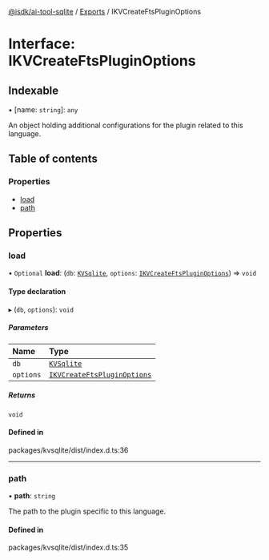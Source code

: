 [@isdk/ai-tool-sqlite](../README.md) / [Exports](../modules.md) / IKVCreateFtsPluginOptions

# Interface: IKVCreateFtsPluginOptions

## Indexable

▪ [name: `string`]: `any`

An object holding additional configurations for the plugin related to this language.

## Table of contents

### Properties

- [load](IKVCreateFtsPluginOptions.md#load)
- [path](IKVCreateFtsPluginOptions.md#path)

## Properties

### load

• `Optional` **load**: (`db`: [`KVSqlite`](../classes/KVSqlite.md), `options`: [`IKVCreateFtsPluginOptions`](IKVCreateFtsPluginOptions.md)) => `void`

#### Type declaration

▸ (`db`, `options`): `void`

##### Parameters

| Name | Type |
| :------ | :------ |
| `db` | [`KVSqlite`](../classes/KVSqlite.md) |
| `options` | [`IKVCreateFtsPluginOptions`](IKVCreateFtsPluginOptions.md) |

##### Returns

`void`

#### Defined in

packages/kvsqlite/dist/index.d.ts:36

___

### path

• **path**: `string`

The path to the plugin specific to this language.

#### Defined in

packages/kvsqlite/dist/index.d.ts:35
